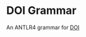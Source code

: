 # DOI Grammar

An ANTLR4 grammar for [DOI](https://en.wikipedia.org/wiki/Digital_object_identifier)

